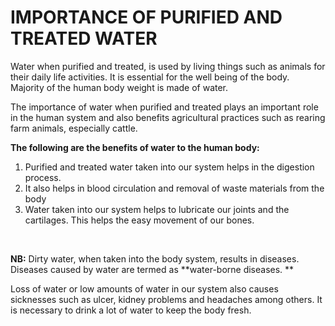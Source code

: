 # IMPORTANCE OF PURIFIED AND TREATED WATER

Water when purified and treated, is used by living things such as animals for their daily life activities.  It is essential for the well being of the body.  Majority of the human body weight is made of water.

The importance of water when purified and treated plays an important role in the human system and also benefits agricultural practices such as rearing farm animals, especially cattle.

**The following are the benefits of water to the human body:**

1.	 Purified and treated water taken into our system helps in the digestion process.
2.	It also helps in blood circulation and removal of waste materials from the body
3.	Water taken into our system helps to lubricate our joints and the cartilages.  This helps the easy movement of our bones.

<br>

**NB:**  Dirty water, when taken into the body system, results in diseases.  Diseases caused by water are termed as **water-borne diseases.
**

Loss of water or low amounts of water in our system also causes sicknesses such as ulcer, kidney problems and headaches among others.  It is necessary to drink a lot of water to keep the body fresh.
